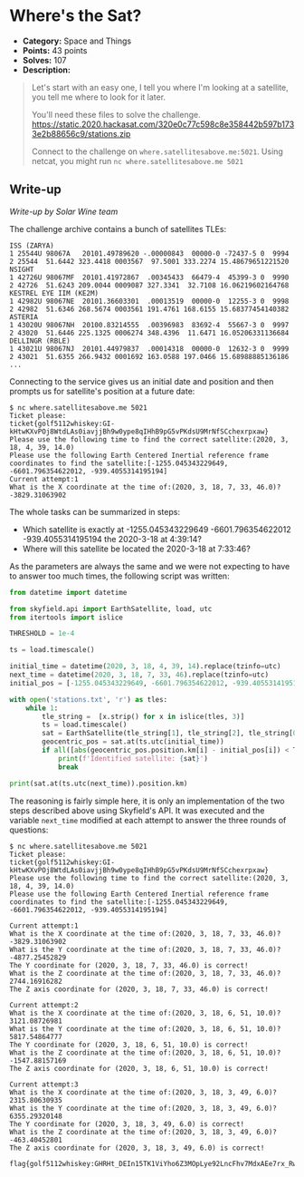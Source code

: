 # Where's the Sat? 

* **Category:** Space and Things
* **Points:** 43 points 
* **Solves:** 107
* **Description:**

> Let's start with an easy one, I tell you where I'm looking at a satellite, you 
> tell me where to look for it later.
>
> You'll need these files to solve the challenge.
> <https://static.2020.hackasat.com/320e0c77c598c8e358442b597b1733e2b88656c9/stations.zip>
>
> Connect to the challenge on `where.satellitesabove.me:5021`. Using netcat, you 
> might run `nc where.satellitesabove.me 5021`

## Write-up

_Write-up by Solar Wine team_

The challenge archive contains a bunch of satellites TLEs:

```
ISS (ZARYA)             
1 25544U 98067A   20101.49789620 -.00000843  00000-0 -72437-5 0  9994
2 25544  51.6442 323.4418 0003567  97.5001 333.2274 15.48679651221520
NSIGHT                  
1 42726U 98067MF  20101.41972867  .00345433  66479-4  45399-3 0  9990
2 42726  51.6243 209.0044 0009087 327.3341  32.7108 16.06219602164768
KESTREL EYE IIM (KE2M)  
1 42982U 98067NE  20101.36603301  .00013519  00000-0  12255-3 0  9998
2 42982  51.6346 268.5674 0003561 191.4761 168.6155 15.68377454140382
ASTERIA                 
1 43020U 98067NH  20100.83214555  .00396983  83692-4  55667-3 0  9997
2 43020  51.6446 225.1325 0006274 348.4396  11.6471 16.05206331136684
DELLINGR (RBLE)         
1 43021U 98067NJ  20101.44979837  .00014318  00000-0  12632-3 0  9999
2 43021  51.6355 266.9432 0001692 163.0588 197.0466 15.68988885136186
...
```

Connecting to the service gives us an initial date and position and then prompts us 
for satellite's position at a future date:

```
$ nc where.satellitesabove.me 5021
Ticket please:
ticket{golf5112whiskey:GI-kHtwKXvPOj8WtdLAs0iavjjBh9w0ype8qIHhB9pG5vPKdsU9MrNfSCchexrpxaw}
Please use the following time to find the correct satellite:(2020, 3, 18, 4, 39, 14.0)
Please use the following Earth Centered Inertial reference frame coordinates to find the satellite:[-1255.045343229649, -6601.796354622012, -939.4055314195194]
Current attempt:1
What is the X coordinate at the time of:(2020, 3, 18, 7, 33, 46.0)?
-3829.31063902
```

The whole tasks can be summarized in steps:

  - Which satellite is exactly at -1255.045343229649 -6601.796354622012 -939.4055314195194 the 2020-3-18 at 4:39:14?
  - Where will this satellite be located the 2020-3-18 at 7:33:46?

As the parameters are always the same and we were not expecting to have to answer 
too much times, the following script was written:

```python
from datetime import datetime

from skyfield.api import EarthSatellite, load, utc
from itertools import islice

THRESHOLD = 1e-4

ts = load.timescale()

initial_time = datetime(2020, 3, 18, 4, 39, 14).replace(tzinfo=utc)
next_time = datetime(2020, 3, 18, 7, 33, 46).replace(tzinfo=utc)
initial_pos = [-1255.045343229649, -6601.796354622012, -939.4055314195194]

with open('stations.txt', 'r') as tles:
	while 1:
		tle_string =  [x.strip() for x in islice(tles, 3)]
		ts = load.timescale()
		sat = EarthSatellite(tle_string[1], tle_string[2], tle_string[0], ts)
		geocentric_pos = sat.at(ts.utc(initial_time))
		if all([abs(geocentric_pos.position.km[i] - initial_pos[i]) < THRESHOLD for i in range(0, 3)]):
			print(f'Identified satellite: {sat}')
			break

print(sat.at(ts.utc(next_time)).position.km)
```

The reasoning is fairly simple here, it is only an implementation of the two steps 
described above using Skyfield's API. It was executed and the variable `next_time` 
modified at each attempt to answer the three rounds of questions:

```
$ nc where.satellitesabove.me 5021
Ticket please:
ticket{golf5112whiskey:GI-kHtwKXvPOj8WtdLAs0iavjjBh9w0ype8qIHhB9pG5vPKdsU9MrNfSCchexrpxaw}
Please use the following time to find the correct satellite:(2020, 3, 18, 4, 39, 14.0)
Please use the following Earth Centered Inertial reference frame coordinates to find the satellite:[-1255.045343229649, -6601.796354622012, -939.4055314195194]

Current attempt:1
What is the X coordinate at the time of:(2020, 3, 18, 7, 33, 46.0)?
-3829.31063902
What is the Y coordinate at the time of:(2020, 3, 18, 7, 33, 46.0)?
-4877.25452829
The Y coordinate for (2020, 3, 18, 7, 33, 46.0) is correct!
What is the Z coordinate at the time of:(2020, 3, 18, 7, 33, 46.0)?
2744.16916282
The Z axis coordinate for (2020, 3, 18, 7, 33, 46.0) is correct!

Current attempt:2
What is the X coordinate at the time of:(2020, 3, 18, 6, 51, 10.0)?
3121.08726981
What is the Y coordinate at the time of:(2020, 3, 18, 6, 51, 10.0)?
5817.54864777
The Y coordinate for (2020, 3, 18, 6, 51, 10.0) is correct!
What is the Z coordinate at the time of:(2020, 3, 18, 6, 51, 10.0)?
-1547.88157169
The Z axis coordinate for (2020, 3, 18, 6, 51, 10.0) is correct!

Current attempt:3
What is the X coordinate at the time of:(2020, 3, 18, 3, 49, 6.0)?
2315.80630935
What is the Y coordinate at the time of:(2020, 3, 18, 3, 49, 6.0)?
6355.29320148
The Y coordinate for (2020, 3, 18, 3, 49, 6.0) is correct!
What is the Z coordinate at the time of:(2020, 3, 18, 3, 49, 6.0)?
-463.40452801
The Z axis coordinate for (2020, 3, 18, 3, 49, 6.0) is correct!

flag{golf5112whiskey:GHRHt_DEIn15TK1ViYho6Z3MOpLye92LncFhv7MdxAEe7rx_RwNSLzqrUfWhk7KmhqGO_kKZHtfM_hhgYmxSWUI}
```
